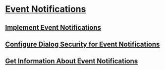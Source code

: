 # [Event Notifications](event-notifications.md)
## [Implement Event Notifications](implement-event-notifications.md)
## [Configure Dialog Security for Event Notifications](configure-dialog-security-for-event-notifications.md)
## [Get Information About Event Notifications](get-information-about-event-notifications.md)
